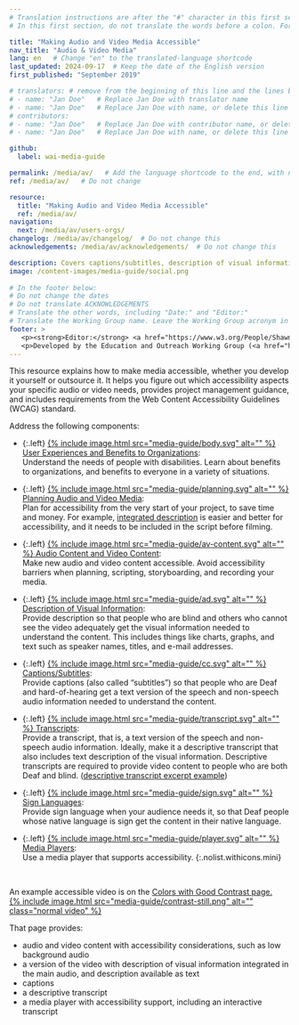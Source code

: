 ```yaml
---
# Translation instructions are after the "#" character in this first section. They are comments that do not show up in the web page. You do not need to translate the instructions after "#".
# In this first section, do not translate the words before a colon. For example, do not translate "title:". Do translate the text after "title:".

title: "Making Audio and Video Media Accessible"
nav_title: "Audio & Video Media"
lang: en   # Change "en" to the translated-language shortcode
last_updated: 2024-09-17  # Keep the date of the English version
first_published: "September 2019"

# translators: # remove from the beginning of this line and the lines below: "# " (the hash sign and the space)
# - name: "Jan Doe"   # Replace Jan Doe with translator name
# - name: "Jan Doe"   # Replace Jan Doe with name, or delete this line if not multiple translators
# contributors:
# - name: "Jan Doe"   # Replace Jan Doe with contributor name, or delete this line if none
# - name: "Jan Doe"   # Replace Jan Doe with name, or delete this line if not multiple contributors

github:
  label: wai-media-guide

permalink: /media/av/   # Add the language shortcode to the end, with no slash at the end. For example /path/to/file/fr
ref: /media/av/   # Do not change

resource:
  title: "Making Audio and Video Media Accessible"
  ref: /media/av/
navigation:
  next: /media/av/users-orgs/
changelog: /media/av/changelog/  # Do not change this
acknowledgements: /media/av/acknowledgements/  # Do not change this

description: Covers captions/subtitles, description of visual information (audio description, video description, described video), media players, and other accessibility requirements.
image: /content-images/media-guide/social.png
 
# In the footer below:
# Do not change the dates
# Do not translate ACKNOWLEDGEMENTS
# Translate the other words, including "Date:" and "Editor:"
# Translate the Working Group name. Leave the Working Group acronym in English.
footer: >
   <p><strong>Editor:</strong> <a href="https://www.w3.org/People/Shawn">Shawn Lawton Henry</a>. ACKNOWLEDGEMENTS lists contributors and credits.</p>
   <p>Developed by the Education and Outreach Working Group (<a href="https://www.w3.org/WAI/EO/">EOWG</a>). Originally drafted as part of the <a href="https://www.w3.org/WAI/WCAGTA/">WCAG TA Project</a> funded by the <abbr title="United States">U.S.</abbr> Access Board. Revised as part of the <a href="https://www.w3.org/WAI/expand-access/">WAI Expanding Access project</a> funded by the Ford Foundation.</p>
---
```


This resource explains how to make media accessible, whether you develop it yourself or outsource it. It helps you figure out which accessibility aspects your specific audio or video needs, provides project management guidance, and includes requirements from the Web Content Accessibility Guidelines (WCAG) standard.

Address the following components:

* {:.left} [{% include image.html src="media-guide/body.svg" alt="" %} User Experiences and Benefits to Organizations](/media/av/users-orgs/):<br>Understand the needs of people with disabilities. Learn about benefits to organizations, and benefits to everyone in a variety of situations.

* {:.left} [{% include image.html src="media-guide/planning.svg" alt="" %} Planning Audio and Video Media](/media/av/planning/):<br>Plan for accessibility from the very start of your project, to save time and money. For example, [integrated description](/media/av/av-content/#integrate-description) is easier and better for accessibility, and it needs to be included in the script before filming.

* {:.left} [{% include image.html src="media-guide/av-content.svg" alt="" %} Audio Content and Video Content](/media/av/av-content/):<br>Make new audio and video content accessible. Avoid accessibility barriers when planning, scripting, storyboarding, and recording your media.

* {:.left} [{% include image.html src="media-guide/ad.svg" alt="" %} Description of Visual Information](/media/av/description/):<br>Provide description so that people who are blind and others who cannot see the video adequately get the visual information needed to understand the content. This includes things like charts, graphs, and text such as speaker names, titles, and e-mail addresses.

* {:.left} [{% include image.html src="media-guide/cc.svg" alt="" %} Captions/Subtitles](/media/av/captions/):<br>Provide captions (also called “subtitles”) so that people who are Deaf and hard-of-hearing get a text version of the speech and non-speech audio information needed to understand the content.

* {:.left} [{% include image.html src="media-guide/transcript.svg" alt="" %} Transcripts](/media/av/transcripts/):<br>Provide a transcript, that is, a text version of the speech and non-speech audio information. Ideally, make it a descriptive transcript that also includes text description of the visual information. Descriptive transcripts are required to provide video content to people who are both Deaf and blind. ([descriptive transcript excerpt example](/media/av/transcripts/#descriptive))

* {:.left} [{% include image.html src="media-guide/sign.svg" alt="" %} Sign Languages](/media/av/sign-languages/):<br>Provide sign language when your audience needs it, so that Deaf people whose native language is sign get the content in their native language.

* {:.left} [{% include image.html src="media-guide/player.svg" alt="" %} Media Players](/media/av/player/):<br>Use a media player that supports accessibility.
{:.nolist.withicons.mini}

<br>

An example accessible video is on the [Colors with Good Contrast page.<br>
{% include image.html src="media-guide/contrast-still.png" alt="" class="normal video" %}](/perspective-videos/contrast/)

That page provides:
* audio and video content with accessibility considerations, such as low background audio
* a version of the video with description of visual information integrated in the main audio, and description available as text
* captions
* a descriptive transcript
* a media player with accessibility support, including an interactive transcript
